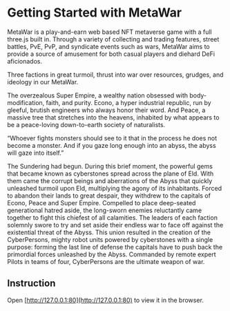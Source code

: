 # Getting Started with MetaWar

MetaWar is a play-and-earn web based NFT metaverse game with a full three.js built in. Through a variety of collecting and trading features, street battles, PvE, PvP, and syndicate events such as wars, MetaWar aims to provide a source of amusement for both casual players and diehard DeFi aficionados.

Three factions in great turmoil, thrust into war over resources, grudges, and ideology in our MetaWar.

The overzealous Super Empire, a wealthy nation obsessed with body-modification, faith, and purity.
Econo, a hyper industrial republic, run by gleeful, brutish engineers who always honor their word.
And Peace, a massive tree that stretches into the heavens, inhabited by what appears to be a peace-loving down-to-earth society of naturalists.

“Whoever fights monsters should see to it that in the process he does not become a monster. And if you gaze long enough into an abyss, the abyss will gaze into itself.”

The Sundering had begun.
During this brief moment, the powerful gems that became known as cyberstones spread across the plane of Eld.
With them came the corrupt beings and aberrations of the Abyss that quickly unleashed turmoil upon Eld, multiplying the agony of its inhabitants.
Forced to abandon their lands to great despair, they withdrew to the capitals of Econo, Peace and Super Empire.
Compelled to place deep-seated generational hatred aside, the long-sworn enemies reluctantly came together to fight this chiefest of all calamities. The leaders of each faction solemnly swore to try and set aside their endless war to face off against the existential threat of the Abyss.
This union resulted in the creation of the CyberPersons, mighty robot units powered by cyberstones with a single purpose: forming the last line of defense the capitals have to push back the primordial forces unleashed by the Abyss.
Commanded by remote expert Pilots in teams of four, CyberPersons are the ultimate weapon of war.

## Instruction

Open [http://127.0.0.1:80](http://127.0.0.1:80) to view it in the browser.
